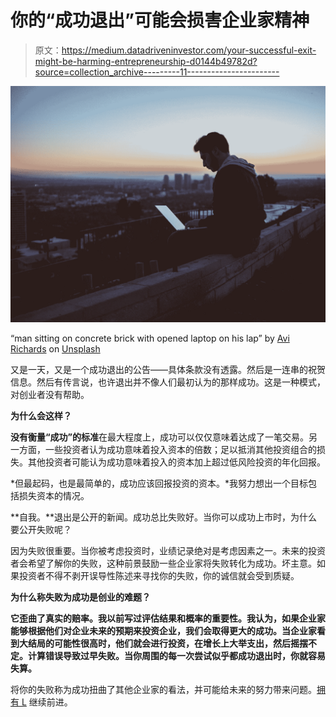 # 你的“成功退出”可能会损害企业家精神

> 原文：<https://medium.datadriveninvestor.com/your-successful-exit-might-be-harming-entrepreneurship-d0144b49782d?source=collection_archive---------11----------------------->

![](img/de19e752ef5a4ca55f57a0195dc2d4f7.png)

“man sitting on concrete brick with opened laptop on his lap” by [Avi Richards](https://unsplash.com/@avirichards?utm_source=medium&utm_medium=referral) on [Unsplash](https://unsplash.com?utm_source=medium&utm_medium=referral)

又是一天，又是一个成功退出的公告——具体条款没有透露。然后是一连串的祝贺信息。然后有传言说，也许退出并不像人们最初认为的那样成功。这是一种模式，对创业者没有帮助。

**为什么会这样？**

**没有衡量“成功”的标准**在最大程度上，成功可以仅仅意味着达成了一笔交易。另一方面，一些投资者认为成功意味着投入资本的倍数；足以抵消其他投资组合的损失。其他投资者可能认为成功意味着投入的资本加上超过低风险投资的年化回报。

*但最起码，也是最简单的，成功应该回报投资的资本。*我努力想出一个目标包括损失资本的情况。

**自我。**退出是公开的新闻。成功总比失败好。当你可以成功上市时，为什么要公开失败呢？

因为失败很重要。当你被考虑投资时，业绩记录绝对是考虑因素之一。未来的投资者会希望了解你的失败，这种前景鼓励一些企业家将失败转化为成功。坏主意。如果投资者不得不剥开误导性陈述来寻找你的失败，你的诚信就会受到质疑。

**为什么称失败为成功是创业的难题？**

**它歪曲了真实的赔率。我以前写过评估结果和概率的重要性。我认为，如果企业家能够根据他们对企业未来的预期来投资企业，我们会取得更大的成功。当企业家看到大结局的可能性很高时，他们就会进行投资，在增长上大举支出，然后摇摆不定。计算错误导致过早失败。当你周围的每一次尝试似乎都成功退出时，你就容易失算。**

将你的失败称为成功扭曲了其他企业家的看法，并可能给未来的努力带来问题。[拥有 L](https://medium.com/@nctechnocrat/just-own-the-l-own-it-f7dbd22a0da2) 继续前进。